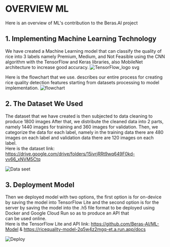 # OVERVIEW ML
Here is an overview of ML's contribution to the Beras.AI project

## 1. Implementing Machine Learning Technology
We have created a Machine Learning model that can classify the quality of rice into 3 labels namely Premium, Medium, and Not Feasible using the CNN algorithm with the TensorFlow and Keras libraries, also MobileNet architecture to increase good accuracy. 
![TensorFlow_logo svg](https://github.com/dianrizqisaputra/ricequality/assets/91761759/b8764477-dddd-4b1f-9f26-390107984bc4)

Here is the flowchart that we use. describes our entire process for creating rice quality detection features starting from datasets processing to model implementation.
![flowchart](https://github.com/dianrizqisaputra/ricequality/assets/91761759/6f03a030-6a10-409c-9e5b-8ee8da2c291c)



## 2. The Dataset We Used
The dataset that we have created is then subjected to data cleaning to produce 1800 images After that, we distribute the cleaned data into 2 parts, namely 1440 images for training and 360 images for validation. Then, we categorize the data for each label, namely in the training data there are 480 images on each label and validation data there are 120 images on each label.  
Here is the dataset link: https://drive.google.com/drive/folders/15ivrjRRt9wq649F0kd-vv66_xNVM5Ctq

![Data seet](https://github.com/dianrizqisaputra/ricequality/assets/91761759/a2e99a52-9aa9-440d-8a02-fbd4d076060a)

## 3. Deployment Model
Then we deployed model with two options, the first option is for on-device by saving the model into TensorFlow Lite and the second option is for the server by saving the model into the .h5 file format to be deployed using Docker and Google Cloud Run so as to produce an API that can be used online.  
Here is the TensorFlow Lite and API link: https://github.com/Beras-AI/ML-Model & https://ricequality-model-2q5w4z2mgq-et.a.run.app/docs  
  
![Deploy](https://github.com/dianrizqisaputra/ricequality/assets/91761759/a8702751-559a-4391-9b30-345007e77933)


